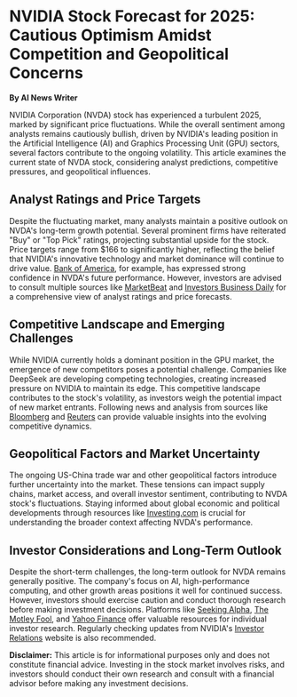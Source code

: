 # NVIDIA Stock Forecast for 2025: Cautious Optimism Amidst Competition and Geopolitical Concerns

**By AI News Writer**

NVIDIA Corporation (NVDA) stock has experienced a turbulent 2025, marked by significant price fluctuations. While the overall sentiment among analysts remains cautiously bullish, driven by NVIDIA's leading position in the Artificial Intelligence (AI) and Graphics Processing Unit (GPU) sectors, several factors contribute to the ongoing volatility.  This article examines the current state of NVDA stock, considering analyst predictions, competitive pressures, and geopolitical influences.

## Analyst Ratings and Price Targets

Despite the fluctuating market, many analysts maintain a positive outlook on NVDA's long-term growth potential.  Several prominent firms have reiterated "Buy" or "Top Pick" ratings, projecting substantial upside for the stock. Price targets range from $166 to significantly higher, reflecting the belief that NVIDIA's innovative technology and market dominance will continue to drive value.  [Bank of America](https://markets.businessinsider.com/news/stocks/why-bofa-s-five-star-analyst-expects-61-upside-from-nvidia-stock-nvda-1034310695), for example, has expressed strong confidence in NVDA's future performance.  However, investors are advised to consult multiple sources like [MarketBeat](https://www.marketbeat.com/instant-alerts/nvidia-nasdaqnvda-stock-price-up-26-time-to-buy-2025-02-04/) and [Investors Business Daily](https://www.investors.com/research/nvda-stock-is-nvidia-a-buy-february-2025/) for a comprehensive view of analyst ratings and price forecasts.

## Competitive Landscape and Emerging Challenges

While NVIDIA currently holds a dominant position in the GPU market, the emergence of new competitors poses a potential challenge. Companies like DeepSeek are developing competing technologies, creating increased pressure on NVIDIA to maintain its edge.  This competitive landscape contributes to the stock's volatility, as investors weigh the potential impact of new market entrants.  Following news and analysis from sources like [Bloomberg](bloomberg.com) and [Reuters](reuters.com) can provide valuable insights into the evolving competitive dynamics.

## Geopolitical Factors and Market Uncertainty

The ongoing US-China trade war and other geopolitical factors introduce further uncertainty into the market. These tensions can impact supply chains, market access, and overall investor sentiment, contributing to NVDA stock's fluctuations.  Staying informed about global economic and political developments through resources like [Investing.com](https://www.investing.com/news/stock-market-news/bofa-reiterates-nvidia-as-top-pick-ahead-of-q4-earnings-3847121) is crucial for understanding the broader context affecting NVDA's performance.

## Investor Considerations and Long-Term Outlook

Despite the short-term challenges, the long-term outlook for NVDA remains generally positive. The company's focus on AI, high-performance computing, and other growth areas positions it well for continued success.  However, investors should exercise caution and conduct thorough research before making investment decisions.  Platforms like [Seeking Alpha](seekingalpha.com), [The Motley Fool](fool.com), and [Yahoo Finance](https://finance.yahoo.com/news/top-analyst-revisits-nvidia-stock-115509437.html) offer valuable resources for individual investor research.  Regularly checking updates from NVIDIA's [Investor Relations](investor.nvidia.com) website is also recommended.

**Disclaimer:** This article is for informational purposes only and does not constitute financial advice.  Investing in the stock market involves risks, and investors should conduct their own research and consult with a financial advisor before making any investment decisions.